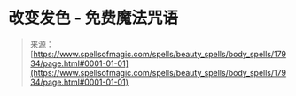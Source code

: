 <!--yml

分类：未分类

日期：2024年06月12日 18:59:16

-->

# 改变发色 - 免费魔法咒语

> 来源：[https://www.spellsofmagic.com/spells/beauty_spells/body_spells/17934/page.html#0001-01-01](https://www.spellsofmagic.com/spells/beauty_spells/body_spells/17934/page.html#0001-01-01)
